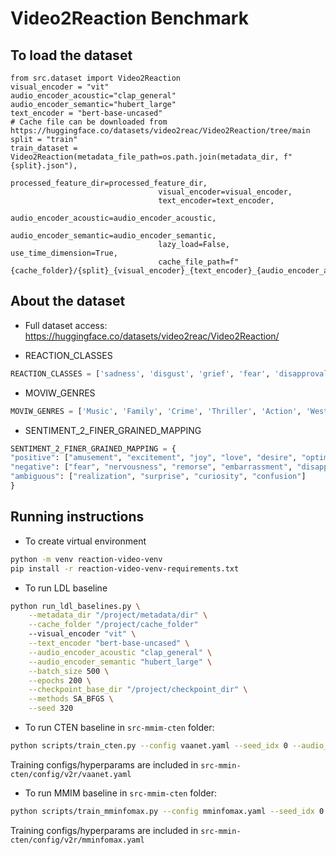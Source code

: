 # Video2Reaction Benchmark

## To load the dataset
```{python}
from src.dataset import Video2Reaction
visual_encoder = "vit"
audio_encoder_acoustic="clap_general"
audio_encoder_semantic="hubert_large"
text_encoder = "bert-base-uncased"
# Cache file can be downloaded from https://huggingface.co/datasets/video2reac/Video2Reaction/tree/main
split = "train"
train_dataset = Video2Reaction(metadata_file_path=os.path.join(metadata_dir, f"{split}.json"), 
                                 processed_feature_dir=processed_feature_dir, 
                                 visual_encoder=visual_encoder, 
                                 text_encoder=text_encoder, 
                                 audio_encoder_acoustic=audio_encoder_acoustic, 
                                 audio_encoder_semantic=audio_encoder_semantic,
                                 lazy_load=False, use_time_dimension=True,
                                 cache_file_path=f"{cache_folder}/{split}_{visual_encoder}_{text_encoder}_{audio_encoder_acoustic}_{audio_encoder_semantic}.pt")
```

## About the dataset

* Full dataset access:  https://huggingface.co/datasets/video2reac/Video2Reaction/

* REACTION_CLASSES
```python
REACTION_CLASSES = ['sadness', 'disgust', 'grief', 'fear', 'disapproval', 'disappointment', 'embarrassment', 'nervousness', 'annoyance', 'anger', 'confusion', 'realization', 'caring', 'curiosity', 'relief', 'approval', 'surprise', 'excitement', 'amusement', 'admiration', 'joy']
```
* MOVIW_GENRES
```python
MOVIW_GENRES = ['Music', 'Family', 'Crime', 'Thriller', 'Action', 'Western', 'Sci-Fi', 'Short', 'History', 'Adventure', 'Fantasy', 'Romance', 'Film-Noir', 'Biography', 'Comedy', 'Musical', 'War', 'Horror', 'Animation', 'Documentary', 'Sport', 'Mystery', 'Drama']
```
* SENTIMENT_2_FINER_GRAINED_MAPPING
```python
SENTIMENT_2_FINER_GRAINED_MAPPING = {
"positive": ["amusement", "excitement", "joy", "love", "desire", "optimism", "caring", "pride", "admiration", "gratitude", "relief", "approval"],
"negative": ["fear", "nervousness", "remorse", "embarrassment", "disappointment", "sadness", "grief", "disgust", "anger", "annoyance", "disapproval"],
"ambiguous": ["realization", "surprise", "curiosity", "confusion"]
}
```

## Running instructions
* To create virtual environment
```bash
python -m venv reaction-video-venv
pip install -r reaction-video-venv-requirements.txt
```
* To run LDL baseline
```bash
python run_ldl_baselines.py \
    --metadata_dir "/project/metadata/dir" \
    --cache_folder "/project/cache_folder" 
    --visual_encoder "vit" \
    --text_encoder "bert-base-uncased" \
    --audio_encoder_acoustic "clap_general" \
    --audio_encoder_semantic "hubert_large" \
    --batch_size 500 \
    --epochs 200 \
    --checkpoint_base_dir "/project/checkpoint_dir" \
    --methods SA_BFGS \
    --seed 320
```
* To run CTEN baseline
in `src-mmim-cten` folder:
```bash
python scripts/train_cten.py --config vaanet.yaml --seed_idx 0 --audio_mode average --is_erasing 0 --loss CrossEntropyLoss
```
Training configs/hyperparams are included in `src-mmin-cten/config/v2r/vaanet.yaml`

* To run MMIM baseline
in `src-mmim-cten` folder:
```bash
python scripts/train_mminfomax.py --config mminfomax.yaml --seed_idx 0 --audio_mode average --loss CrossEntropyLoss
```
Training configs/hyperparams are included in `src-mmin-cten/config/v2r/mminfomax.yaml`
